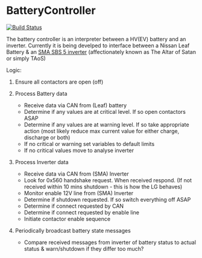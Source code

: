 # BatteryController

[![Build Status](https://travis-ci.com/samsta/BatteryController.svg?token=G5p63QVxar7JscrjTLwf&branch=master)](https://travis-ci.com/samsta/BatteryController)

The battery controller is an interpreter between a HV(EV) battery and an inverter.
Currently it is being develped to interface between a Nissan Leaf Battery & an [SMA SBS 5 inverter](https://www.sma.de/en/products/battery-inverters/sunny-boy-storage-37-50-60.html) (affectionately known as The Altar of Satan or simply TAoS)

Logic:
1. Ensure all contactors are open (off)

2. Process Battery data
   - Receive data via CAN from (Leaf) battery
   - Determine if any values are at critical level. If so open contactors ASAP
   - Determine if any values are at warning level. If so take appropriate action (most likely reduce max current value for either charge, discharge or both)
   - If no critical or warning set variables to default limits
   - If no critical values move to analyse inverter 

3. Process Inverter data
   - Receive data via CAN from (SMA) Inverter
   - Look for 0x560 handshake request. When received respond. (If not received within 10 mins shutdown - this is how the LG behaves)
   - Monitor enable 12V line from (SMA) Inverter
   - Determine if shutdown requested. If so switch everything off ASAP
   - Determine if connect requested by CAN
   - Determine if connect requested by enable line
   - Initiate contactor enable sequence

4. Periodically broadcast battery state messages
   - Compare received messages from inverter of battery status to actual status & warn/shutdown if they differ too much?
